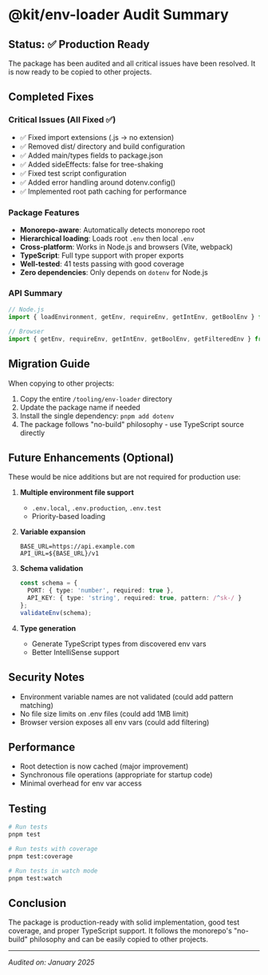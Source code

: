 # @kit/env-loader Audit Summary

## Status: ✅ Production Ready

The package has been audited and all critical issues have been resolved. It is now ready to be copied to other projects.

## Completed Fixes

### Critical Issues (All Fixed ✅)
- ✅ Fixed import extensions (.js → no extension)
- ✅ Removed dist/ directory and build configuration
- ✅ Added main/types fields to package.json
- ✅ Added sideEffects: false for tree-shaking
- ✅ Fixed test script configuration
- ✅ Added error handling around dotenv.config()
- ✅ Implemented root path caching for performance

### Package Features
- **Monorepo-aware**: Automatically detects monorepo root
- **Hierarchical loading**: Loads root `.env` then local `.env`
- **Cross-platform**: Works in Node.js and browsers (Vite, webpack)
- **TypeScript**: Full type support with proper exports
- **Well-tested**: 41 tests passing with good coverage
- **Zero dependencies**: Only depends on `dotenv` for Node.js

### API Summary
```typescript
// Node.js
import { loadEnvironment, getEnv, requireEnv, getIntEnv, getBoolEnv } from '@kit/env-loader/node';

// Browser
import { getEnv, requireEnv, getIntEnv, getBoolEnv, getFilteredEnv } from '@kit/env-loader/browser';
```

## Migration Guide

When copying to other projects:

1. Copy the entire `/tooling/env-loader` directory
2. Update the package name if needed
3. Install the single dependency: `pnpm add dotenv`
4. The package follows "no-build" philosophy - use TypeScript source directly

## Future Enhancements (Optional)

These would be nice additions but are not required for production use:

1. **Multiple environment file support**
   - `.env.local`, `.env.production`, `.env.test`
   - Priority-based loading

2. **Variable expansion**
   ```env
   BASE_URL=https://api.example.com
   API_URL=${BASE_URL}/v1
   ```

3. **Schema validation**
   ```typescript
   const schema = {
     PORT: { type: 'number', required: true },
     API_KEY: { type: 'string', required: true, pattern: /^sk-/ }
   };
   validateEnv(schema);
   ```

4. **Type generation**
   - Generate TypeScript types from discovered env vars
   - Better IntelliSense support

## Security Notes

- Environment variable names are not validated (could add pattern matching)
- No file size limits on .env files (could add 1MB limit)
- Browser version exposes all env vars (could add filtering)

## Performance

- Root detection is now cached (major improvement)
- Synchronous file operations (appropriate for startup code)
- Minimal overhead for env var access

## Testing

```bash
# Run tests
pnpm test

# Run tests with coverage
pnpm test:coverage

# Run tests in watch mode
pnpm test:watch
```

## Conclusion

The package is production-ready with solid implementation, good test coverage, and proper TypeScript support. It follows the monorepo's "no-build" philosophy and can be easily copied to other projects.

---
*Audited on: January 2025*